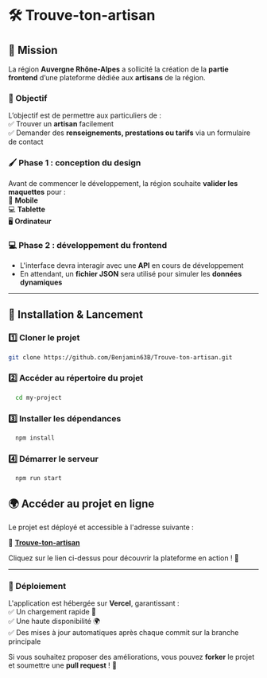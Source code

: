 # 🛠️ Trouve-ton-artisan

## 📌 Mission  

La région **Auvergne Rhône-Alpes** a sollicité la création de la **partie frontend** d’une plateforme dédiée aux **artisans** de la région.  

### 🎯 Objectif  
L’objectif est de permettre aux particuliers de :  
✅ Trouver un **artisan** facilement  
✅ Demander des **renseignements, prestations ou tarifs** via un formulaire de contact  

### 🖌️ Phase 1 : conception du design  
Avant de commencer le développement, la région souhaite **valider les maquettes** pour :  
📱 **Mobile**  
💻 **Tablette**  
🖥️ **Ordinateur**  

### 💻 Phase 2 : développement du frontend  
- L'interface devra interagir avec une **API** en cours de développement  
- En attendant, un **fichier JSON** sera utilisé pour simuler les **données dynamiques**  

---

## 🚀 Installation & Lancement  

### 1️⃣ **Cloner le projet**  
```bash
git clone https://github.com/Benjamin63B/Trouve-ton-artisan.git
```

### 2️⃣ **Accéder au répertoire du projet**

```bash
  cd my-project
```

### 3️⃣ **Installer les dépendances**

```bash
  npm install
```

### 4️⃣ **Démarrer le serveur**

```bash
  npm run start
```
## 🌍 Accéder au projet en ligne  

Le projet est déployé et accessible à l'adresse suivante :  

🔗 **[Trouve-ton-artisan](https://trouve-ton-artisan-pi.vercel.app/)**  

Cliquez sur le lien ci-dessus pour découvrir la plateforme en action ! 🎉  

---

### 📌 Déploiement  
L'application est hébergée sur **Vercel**, garantissant :  
✅ Un chargement rapide 🚀  
✅ Une haute disponibilité 🌍  
✅ Des mises à jour automatiques après chaque commit sur la branche principale  

Si vous souhaitez proposer des améliorations, vous pouvez **forker** le projet et soumettre une **pull request** ! 🤝  

